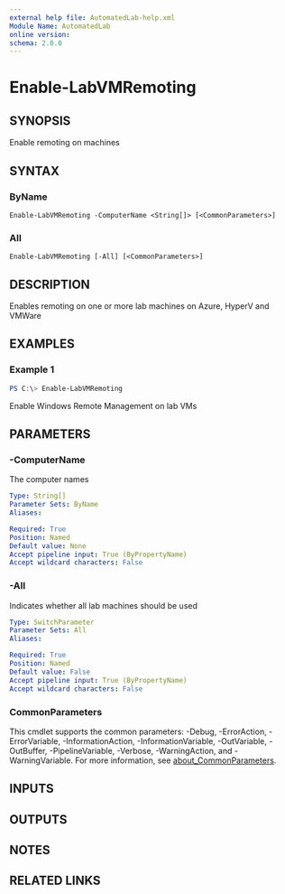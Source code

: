 ```yaml
---
external help file: AutomatedLab-help.xml
Module Name: AutomatedLab
online version:
schema: 2.0.0
---
```


# Enable-LabVMRemoting

## SYNOPSIS
Enable remoting on machines

## SYNTAX

### ByName
```
Enable-LabVMRemoting -ComputerName <String[]> [<CommonParameters>]
```

### All
```
Enable-LabVMRemoting [-All] [<CommonParameters>]
```

## DESCRIPTION
Enables remoting on one or more lab machines on Azure, HyperV and VMWare

## EXAMPLES

### Example 1
```powershell
PS C:\> Enable-LabVMRemoting
```

Enable Windows Remote Management on lab VMs

## PARAMETERS

### -ComputerName
The computer names

```yaml
Type: String[]
Parameter Sets: ByName
Aliases:

Required: True
Position: Named
Default value: None
Accept pipeline input: True (ByPropertyName)
Accept wildcard characters: False
```

### -All
Indicates whether all lab machines should be used

```yaml
Type: SwitchParameter
Parameter Sets: All
Aliases:

Required: True
Position: Named
Default value: False
Accept pipeline input: True (ByPropertyName)
Accept wildcard characters: False
```

### CommonParameters
This cmdlet supports the common parameters: -Debug, -ErrorAction, -ErrorVariable, -InformationAction, -InformationVariable, -OutVariable, -OutBuffer, -PipelineVariable, -Verbose, -WarningAction, and -WarningVariable. For more information, see [about_CommonParameters](http://go.microsoft.com/fwlink/?LinkID=113216).

## INPUTS

## OUTPUTS

## NOTES

## RELATED LINKS
